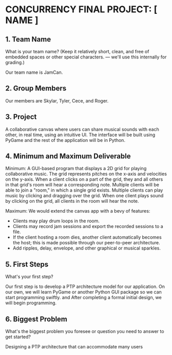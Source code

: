 # CONCURRENCY FINAL PROJECT: [ NAME ]

## 1. Team Name

What is your team name? (Keep it relatively short, clean, and free of embedded spaces or other special characters. — we'll use this internally for grading.)

Our team name is JamCan.

## 2. Group Members
Our members are Skylar, Tyler, Cece, and Roger.

## 3. Project

A collaborative canvas where users can share musical sounds with each other, in
real time, using an intuitive UI. The interface will be built using PyGame and
the rest of the application will be in Python.

## 4. Minimum and Maximum Deliverable

Minimum: A GUI-based program that displays a 2D grid for playing collaborative
music. The grid represents pitches on the x-axis and velocities on the y-axis.
When a client clicks on a part of the grid, they and all others in that grid's
room will hear a corresponding note. Multiple clients will be able to join a
"room," in which a single grid exists. Multiple clients can play music by
clicking and dragging over the grid. When one client plays sound by clicking on
the grid, all clients in the room will hear the note.

Maximum: We would extend the canvas app with a bevy of features:

- Clients may play drum loops in the room.
- Clients may record jam sessions and export the recorded sessions to a file.
- If the client hosting a room dies, another client automatically becomes the
host; this is made possible through our peer-to-peer architecture.
- Add ripples, delay, envelope, and other graphical or musical sparkles. 

## 5. First Steps

What's your first step?

Our first step is to develop a PTP architecture model for our application. On
our own, we will learn PyGame or another Python GUI package so we can start
programming swiftly. and After completing a formal initial design, we will begin
programming.

## 6. Biggest Problem

What's the biggest problem you foresee or question you need to answer to get started?

Designing a PTP architecture that can accommodate many users
